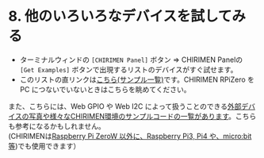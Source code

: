# 8. 他のいろいろなデバイスを試してみる
* ターミナルウィンドの ```[CHIRIMEN Panel]``` ボタン ⇒ CHIRIMEN Panelの ```[Get Examples]``` ボタンで出現するリストのデバイスがすぐ試せます。
* このリストの直リンクは[こちら(サンプル一覧)](https://tutorial.chirimen.org/pizero/esm-examples/)です。CHIRIMEN RPiZero を PC につないでいないときはこちらを眺めてください。

また、こちらには、Web GPIO や Web I2C によって扱うことのできる[外部デバイスの写真や様々なCHIRIMEN環境のサンプルコードの一覧があります](https://tutorial.chirimen.org/raspi/partslist)。こちらも参考になるかもしれません。</br>(CHIRIMENは[Raspberry Pi ZeroW 以外に、Raspberry Pi3, Pi4 や、micro:bit等](https://tutorial.chirimen.org/))でも使用できます）